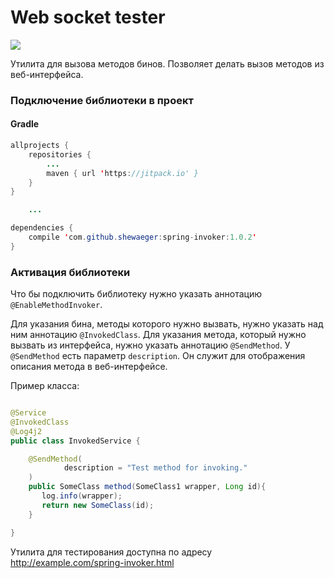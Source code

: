 # Web socket tester
[![](https://jitpack.io/v/shewaeger/spring-invoker.svg)](https://jitpack.io/#shewaeger/spring-invoker)

Утилита для вызова методов бинов. Позволяет делать вызов методов из веб-интерфейса. 

### Подключение библиотеки в проект

#### Gradle
```java
allprojects {
    repositories {
        ...
        maven { url 'https://jitpack.io' }
    }
}

    ...

dependencies {
    compile 'com.github.shewaeger:spring-invoker:1.0.2'
}

```

### Активация библиотеки
Что бы подключить библиотеку нужно указать аннотацию ```@EnableMethodInvoker```.

Для указания бина, методы которого нужно вызвать, нужно указать над ним аннотацию ```@InvokedClass```. Для указания метода, который нужно вызвать из интерфейса, нужно указать аннотацию ```@SendMethod```. У ```@SendMethod``` есть параметр ```description```. Он служит для отображения описания метода в веб-интерфейсе.

Пример класса:
```java

@Service
@InvokedClass
@Log4j2
public class InvokedService {

    @SendMethod(
            description = "Test method for invoking."
    )
    public SomeClass method(SomeClass1 wrapper, Long id){
       log.info(wrapper);
       return new SomeClass(id);
    }

}

```

Утилита для тестирования доступна по адресу http://example.com/spring-invoker.html
